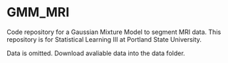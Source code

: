 # GMM_MRI

Code repository for a Gaussian Mixture Model to segment MRI data. This repository is for Statistical Learning III at Portland State University.

Data is omitted. Download avaliable data into the data folder.
